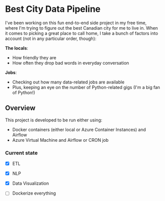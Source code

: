 # Best City Data Pipeline

I've been working on this fun end-to-end side project in my free time, where I'm trying to figure out the best Canadian city for me to live in. When it comes to picking a great place to call home, I take a bunch of factors into account (not in any particular order, though):

**The locals**:

* How friendly they are
* How often they drop bad words in everyday conversation

**Jobs**:

* Checking out how many data-related jobs are available
* Plus, keeping an eye on the number of Python-related gigs (I'm a big fan of Python!)

## Overview
This project is developed to be run either using:
* Docker containers (either local or Azure Container Instances) and Airflow
* Azure Virtual Machine and Airflow or CRON job

### Current state

- [x] ETL
- [x] NLP
- [x] Data Visualization
- [ ] Dockerize everything


